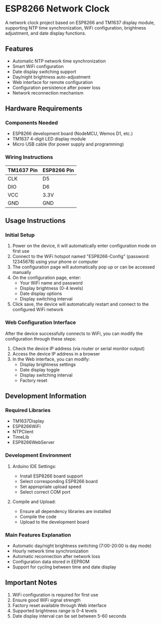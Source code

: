 # ESP8266 Network Clock

A network clock project based on ESP8266 and TM1637 display module, supporting NTP time synchronization, WiFi configuration, brightness adjustment, and date display functions.

## Features

- Automatic NTP network time synchronization
- Smart WiFi configuration
- Date display switching support
- Day/night brightness auto-adjustment
- Web interface for remote configuration
- Configuration persistence after power loss
- Network reconnection mechanism

## Hardware Requirements

### Components Needed

- ESP8266 development board (NodeMCU, Wemos D1, etc.)
- TM1637 4-digit LED display module
- Micro USB cable (for power supply and programming)

### Wiring Instructions

| TM1637 Pin | ESP8266 Pin |
|------------|-------------|
| CLK        | D5          |
| DIO        | D6          |
| VCC        | 3.3V        |
| GND        | GND         |

## Usage Instructions

### Initial Setup

1. Power on the device, it will automatically enter configuration mode on first use
2. Connect to the WiFi hotspot named "ESP8266-Config" (password: 12345678) using your phone or computer
3. The configuration page will automatically pop up or can be accessed manually
4. On the configuration page, enter:
   - Your WiFi name and password
   - Display brightness (0-4 levels)
   - Date display options
   - Display switching interval
5. Click save, the device will automatically restart and connect to the configured WiFi network

### Web Configuration Interface

After the device successfully connects to WiFi, you can modify the configuration through these steps:

1. Check the device IP address (via router or serial monitor output)
2. Access the device IP address in a browser
3. In the Web interface, you can modify:
   - Display brightness settings
   - Date display toggle
   - Display switching interval
   - Factory reset

## Development Information

### Required Libraries

- TM1637Display
- ESP8266WiFi
- NTPClient
- TimeLib
- ESP8266WebServer

### Development Environment

1. Arduino IDE Settings:
   - Install ESP8266 board support
   - Select corresponding ESP8266 board
   - Set appropriate upload speed
   - Select correct COM port

2. Compile and Upload:
   - Ensure all dependency libraries are installed
   - Compile the code
   - Upload to the development board

### Main Features Explanation

- Automatic day/night brightness switching (7:00-20:00 is day mode)
- Hourly network time synchronization
- Automatic reconnection after network loss
- Configuration data stored in EEPROM
- Support for cycling between time and date display

## Important Notes

1. WiFi configuration is required for first use
2. Ensure good WiFi signal strength
3. Factory reset available through Web interface
4. Supported brightness range is 0-4 levels
5. Date display interval can be set between 5-60 seconds